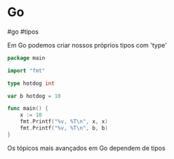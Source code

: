 # Go
#go #tipos

Em Go podemos criar nossos próprios tipos com 'type'

```go
package main

import "fmt"

type hotdog int

var b hotdog = 10

func main() {
    x := 10
    fmt.Printf("%v, %T\n", x, x)
    fmt.Printf("%v, %T\n", b, b)
}
```

Os tópicos mais avançados em Go dependem de tipos